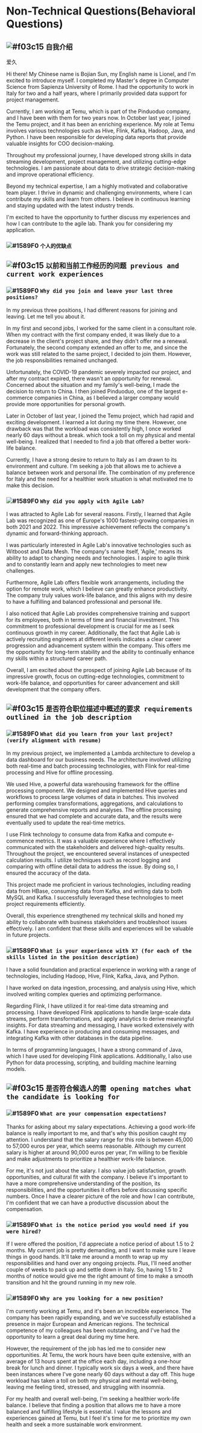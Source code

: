 # Non-Technical Questions(Behavioral Questions)

## ![#f03c15](https://placehold.it/15/f03c15/000000?text=+) `自我介绍`

爱久

Hi there! My Chinese name is Bojian Sun, my English name is Lionel, and I'm excited to introduce myself. I completed my Master's degree in Computer Science from Sapienza University of Rome. I had the opportunity to work in Italy for two and a half years, where I primarily provided data support for project management.

Currently, I am working at Temu, which is part of the Pinduoduo company, and I have been with them for two years now. In October last year, I joined the Temu project, and it has been an enriching experience. My role at Temu involves various technologies such as Hive, Flink, Kafka, Hadoop, Java, and Python. I have been responsible for developing data reports that provide valuable insights for COO decision-making.

Throughout my professional journey, I have developed strong skills in data streaming development, project management, and utilizing cutting-edge technologies. I am passionate about data to drive strategic decision-making and improve operational efficiency.

Beyond my technical expertise, I am a highly motivated and collaborative team player. I thrive in dynamic and challenging environments, where I can contribute my skills and learn from others. I believe in continuous learning and staying updated with the latest industry trends.

I'm excited to have the opportunity to further discuss my experiences and how I can contribute to the agile lab. Thank you for considering my application.

### ![#1589F0](https://placehold.it/15/1589F0/000000?text=+) `个人的优缺点`

## ![#f03c15](https://placehold.it/15/f03c15/000000?text=+) `以前和当前工作经历的问题 previous and current work experiences`

### ![#1589F0](https://placehold.it/15/1589F0/000000?text=+) `Why did you join and leave your last three positions?`

In my previous three positions, I had different reasons for joining and leaving. Let me tell you about it.

In my first and second jobs, I worked for the same client in a consultant role. When my contract with the first company ended, it was likely due to a decrease in the client's project share, and they didn't offer me a renewal. Fortunately, the second company extended an offer to me, and since the work was still related to the same project, I decided to join them. However, the job responsibilities remained unchanged.

Unfortunately, the COVID-19 pandemic severely impacted our project, and after my contract expired, there wasn't an opportunity for renewal. Concerned about the situation and my family's well-being, I made the decision to return to China. I then joined Pinduoduo, one of the largest e-commerce companies in China, as I believed a larger company would provide more opportunities for personal growth.

Later in October of last year, I joined the Temu project, which had rapid and exciting development. I learned a lot during my time there. However, one drawback was that the workload was consistently high, I once worked nearly 60 days without a break. which took a toll on my physical and mental well-being. I realized that I needed to find a job that offered a better work-life balance.

Currently, I have a strong desire to return to Italy as I am drawn to its environment and culture. I'm seeking a job that allows me to achieve a balance between work and personal life. The combination of my preference for Italy and the need for a healthier work situation is what motivated me to make this decision.

### ![#1589F0](https://placehold.it/15/1589F0/000000?text=+) `Why did you apply with Agile Lab?`

I was attracted to Agile Lab for several reasons. Firstly, I learned that Agile Lab was recognized as one of Europe's 1000 fastest-growing companies in both 2021 and 2022. This impressive achievement reflects the company's dynamic and forward-thinking approach.

I was particularly interested in Agile Lab's innovative technologies such as Witboost and Data Mesh. The company's name itself, 'Agile,' means its ability to adapt to changing needs and technologies. I aspire to agile think and to constantly learn and apply new technologies to meet new challenges.

Furthermore, Agile Lab offers flexible work arrangements, including the option for remote work, which I believe can greatly enhance productivity. The company truly values work-life balance, and this aligns with my desire to have a fulfilling and balanced professional and personal life.

I also noticed that Agile Lab provides comprehensive training and support for its employees, both in terms of time and financial investment. This commitment to professional development is crucial for me as I seek continuous growth in my career. Additionally, the fact that Agile Lab is actively recruiting engineers at different levels indicates a clear career progression and advancement system within the company. This offers me the opportunity for long-term stability and the ability to continually enhance my skills within a structured career path.

Overall, I am excited about the prospect of joining Agile Lab because of its impressive growth, focus on cutting-edge technologies, commitment to work-life balance, and opportunities for career advancement and skill development that the company offers.

## ![#f03c15](https://placehold.it/15/f03c15/000000?text=+) `是否符合职位描述中概述的要求 requirements outlined in the job description`

### ![#1589F0](https://placehold.it/15/1589F0/000000?text=+) `What did you learn from your last project? (verify alignment with resume)`

In my previous project, we implemented a Lambda architecture to develop a data dashboard for our business needs.  The architecture involved utilizing both real-time and batch processing technologies, with Flink for real-time processing and Hive for offline processing.

We used Hive, a powerful data warehousing framework for the offline processing component. We designed and implemented Hive queries and workflows to process large volumes of data in batches. This involved performing complex transformations, aggregations, and calculations to generate comprehensive reports and analyses. The offline processing ensured that we had complete and accurate data, and the results were eventually used to update the real-time metrics.

I use Flink technology to consume data from Kafka and compute e-commence metrics. It was a valuable experience where I effectively communicated with the stakeholders and delivered high-quality results. Throughout the project, we encountered several instances of unexpected calculation results. I utilize techniques such as record logging and comparing with offline detail data to address the issue. By doing so, I ensured the accuracy of the data.

This project made me proficient in various technologies, including reading data from HBase, consuming data from Kafka, and writing data to both MySQL and Kafka. I successfully leveraged these technologies to meet project requirements efficiently.

Overall, this experience strengthened my technical skills and honed my ability to collaborate with business stakeholders and troubleshoot issues effectively. I am confident that these skills and experiences will be valuable in future projects.

### ![#1589F0](https://placehold.it/15/1589F0/000000?text=+) `What is your experience with X? (for each of the skills listed in the position description)`

I have a solid foundation and practical experience in working with a range of technologies, including Hadoop, Hive, Flink, Kafka, Java, and Python.

I have worked on data ingestion, processing, and analysis using Hive, which involved writing complex queries and optimizing performance.

Regarding Flink, I have utilized it for real-time data streaming and processing. I have developed Flink applications to handle large-scale data streams, perform transformations, and apply analytics to derive meaningful insights. For data streaming and messaging, I have worked extensively with Kafka. I have experience in producing and consuming messages, and integrating Kafka with other databases in the data pipeline. 

In terms of programming languages, I have a strong command of Java, which I have used for developing Flink applications. Additionally, I also use Python for data processing, scripting, and building machine learning models.

## ![#f03c15](https://placehold.it/15/f03c15/000000?text=+) `是否符合候选人的需 opening matches what the candidate is looking for`

### ![#1589F0](https://placehold.it/15/1589F0/000000?text=+) `What are your compensation expectations?`
Thanks for asking about my salary expectations. Achieving a good work-life balance is really important to me, and that's why this position caught my attention. I understand that the salary range for this role is between 45,000 to 57,000 euros per year, which seems reasonable. Although my current salary is higher at around 90,000 euros per year, I'm willing to be flexible and make adjustments to prioritize a healthier work-life balance.

For me, it's not just about the salary. I also value job satisfaction, growth opportunities, and cultural fit with the company. I believe it's important to have a more comprehensive understanding of the position, its responsibilities, and the opportunities it offers before discussing specific numbers. Once I have a clearer picture of the role and how I can contribute, I'm confident that we can have a productive discussion about the compensation.

### ![#1589F0](https://placehold.it/15/1589F0/000000?text=+) `What is the notice period you would need if you were hired?`

If I were offered the position, I'd appreciate a notice period of about 1.5 to 2 months. My current job is pretty demanding, and I want to make sure I leave things in good hands. It'll take me around a month to wrap up my responsibilities and hand over any ongoing projects. Plus, I'll need another couple of weeks to pack up and settle down in Italy. So, having 1.5 to 2 months of notice would give me the right amount of time to make a smooth transition and hit the ground running in my new role.

### ![#1589F0](https://placehold.it/15/1589F0/000000?text=+) `Why are you looking for a new position? `

I'm currently working at Temu, and it's been an incredible experience. The company has been rapidly expanding, and we've successfully established a presence in major European and American regions. The technical competence of my colleagues has been outstanding, and I've had the opportunity to learn a great deal during my time here.

However, the requirement of the job has led me to consider new opportunities. At Temu, the work hours have been quite extensive, with an average of 13 hours spent at the office each day, including a one-hour break for lunch and dinner. I typically work six days a week, and there have been instances where I've gone nearly 60 days without a day off. This huge workload has taken a toll on both my physical and mental well-being, leaving me feeling tired, stressed, and struggling with insomnia.

For my health and overall well-being, I'm seeking a healthier work-life balance. I believe that finding a position that allows me to have a more balanced and fulfilling lifestyle is essential. I value the lessons and experiences gained at Temu, but I feel it's time for me to prioritize my own health and seek a more sustainable work environment.
